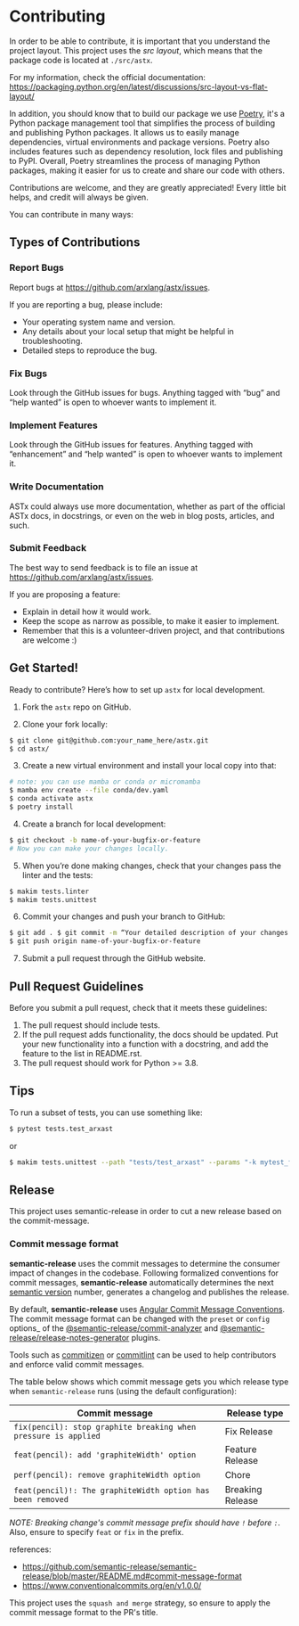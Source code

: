 # Contributing

In order to be able to contribute, it is important that you understand
the project layout.
This project uses the _src layout_, which means that the package code is located
at `./src/astx`.

For my information, check the official documentation:
https://packaging.python.org/en/latest/discussions/src-layout-vs-flat-layout/

In addition, you should know that to build our package we use
[Poetry](https://python-poetry.org/), it's a Python package management tool that
simplifies the process of building and publishing Python packages. It allows us
to easily manage dependencies, virtual environments and package versions. Poetry
also includes features such as dependency resolution, lock files and publishing
to PyPI. Overall, Poetry streamlines the process of managing Python packages,
making it easier for us to create and share our code with others.

Contributions are welcome, and they are greatly appreciated! Every little bit
helps, and credit will always be given.

You can contribute in many ways:

## Types of Contributions

### Report Bugs

Report bugs at https://github.com/arxlang/astx/issues.

If you are reporting a bug, please include:

- Your operating system name and version.
- Any details about your local setup that might be helpful in
  troubleshooting.
- Detailed steps to reproduce the bug.

### Fix Bugs

Look through the GitHub issues for bugs. Anything tagged with “bug” and
“help wanted” is open to whoever wants to implement it.

### Implement Features

Look through the GitHub issues for features. Anything tagged with
“enhancement” and “help wanted” is open to whoever wants to implement
it.

### Write Documentation

ASTx could always use more documentation,
whether as part of the official ASTx docs,
in docstrings, or even on the web in blog posts, articles, and such.

### Submit Feedback

The best way to send feedback is to file an issue at
https://github.com/arxlang/astx/issues.

If you are proposing a feature:

- Explain in detail how it would work.
- Keep the scope as narrow as possible, to make it easier to
  implement.
- Remember that this is a volunteer-driven project, and that
  contributions are welcome :)

## Get Started!

Ready to contribute? Here’s how to set up `astx` for local development.

1.  Fork the `astx` repo on GitHub.

2.  Clone your fork locally:

```bash
$ git clone git@github.com:your_name_here/astx.git
$ cd astx/
```

3.  Create a new virtual environment and install your local copy into that:

```bash
# note: you can use mamba or conda or micromamba
$ mamba env create --file conda/dev.yaml
$ conda activate astx
$ poetry install
```

4.  Create a branch for local development:

```bash
$ git checkout -b name-of-your-bugfix-or-feature
# Now you can make your changes locally.
```

5.  When you’re done making changes, check that your changes pass the linter
    and the tests:

```bash
$ makim tests.linter
$ makim tests.unittest
```

6.  Commit your changes and push your branch to GitHub:

```bash
$ git add . $ git commit -m “Your detailed description of your changes.”
$ git push origin name-of-your-bugfix-or-feature
```

7.  Submit a pull request through the GitHub website.

## Pull Request Guidelines

Before you submit a pull request, check that it meets these guidelines:

1.  The pull request should include tests.
2.  If the pull request adds functionality, the docs should be updated.
    Put your new functionality into a function with a docstring, and add
    the feature to the list in README.rst.
3.  The pull request should work for Python >= 3.8.

## Tips

To run a subset of tests, you can use something like:

```bash
$ pytest tests.test_arxast
```

or

```bash
$ makim tests.unittest --path "tests/test_arxast" --params "-k mytest_func"
```

## Release

This project uses semantic-release in order to cut a new release
based on the commit-message.

### Commit message format

**semantic-release** uses the commit messages to determine the consumer
impact of changes in the codebase. Following formalized conventions for
commit messages, **semantic-release** automatically determines the next
[semantic version](https://semver.org) number, generates a changelog and
publishes the release.

By default, **semantic-release** uses [Angular Commit Message
Conventions](https://github.com/angular/angular/blob/master/CONTRIBUTING.md#-commit-message-format).
The commit message format can be changed with the `preset` or `config`
options\_ of the
[@semantic-release/commit-analyzer](https://github.com/semantic-release/commit-analyzer#options)
and
[@semantic-release/release-notes-generator](https://github.com/semantic-release/release-notes-generator#options)
plugins.

Tools such as [commitizen](https://github.com/commitizen/cz-cli) or
[commitlint](https://github.com/conventional-changelog/commitlint) can
be used to help contributors and enforce valid commit messages.

The table below shows which commit message gets you which release type
when `semantic-release` runs (using the default configuration):

| Commit message                                                 | Release type     |
| -------------------------------------------------------------- | ---------------- |
| `fix(pencil): stop graphite breaking when pressure is applied` | Fix Release      |
| `feat(pencil): add 'graphiteWidth' option`                     | Feature Release  |
| `perf(pencil): remove graphiteWidth option`                    | Chore            |
| `feat(pencil)!: The graphiteWidth option has been removed`     | Breaking Release |

_NOTE: Breaking change's commit message prefix should have `!` before `:`_.
Also, ensure to specify `feat` or `fix` in the prefix.

references:

- https://github.com/semantic-release/semantic-release/blob/master/README.md#commit-message-format
- https://www.conventionalcommits.org/en/v1.0.0/

This project uses the `squash and merge` strategy, so ensure to apply
the commit message format to the PR's title.
